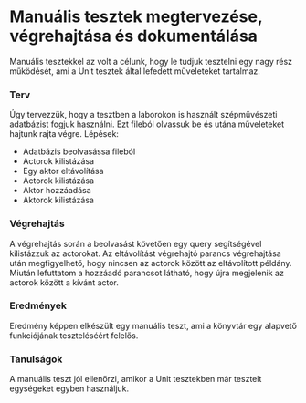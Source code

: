 # Manuális tesztek megtervezése, végrehajtása és dokumentálása

Manuális tesztekkel az volt a célunk, hogy le tudjuk tesztelni egy nagy rész működését, ami a Unit tesztek által lefedett műveleteket tartalmaz.

### Terv

Úgy tervezzük, hogy a tesztben a laborokon is használt szépművészeti adatbázist fogjuk használni. Ezt fileból olvassuk be és utána műveleteket hajtunk rajta végre.
Lépések:
- Adatbázis beolvasássa fileból
- Actorok kilistázása
- Egy aktor eltávolítása
- Actorok kilistázása
- Aktor hozzáadása
- Aktorok kilistázása

### Végrehajtás

A végrehajtás során a beolvasást követően egy query segítségével kilistázzuk az actorokat. Az eltávolítást végrehajtó parancs végrehajtása után megfigyelhető, hogy nincsen az actorok között az eltávolított példány. Miután lefuttatom a hozzáadó parancsot látható, hogy újra megjelenik az actorok között a kívánt actor.

### Eredmények

Eredmény képpen elkészült egy manuális teszt, ami a könyvtár egy alapvető funkciójának teszteléséért felelős.

### Tanulságok

A manuális teszt jól ellenőrzi, amikor a Unit tesztekben már tesztelt egységeket egyben használjuk.